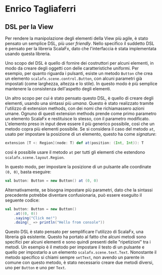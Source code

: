 # Enrico Tagliaferri

## DSL per la View

Per rendere la manipolazione degli elementi della View più agile, è stato pensato un semplice DSL, più _user friendly_.
Nello specifico il suddetto DSL è pensato per la libreria ScalaFx, dato che l'interfaccia è stata implementata usando questa libreria.

Uno scopo del DSL è quello di fornire dei costruttori per alcuni elementi, in modo da creare degli oggetti con delle caratteristiche uniformi.
Per esempio, per quanto riguarda i pulsanti, esiste un metodo `Button` che crea un elemento `scalafx.scene.control.Button`, con alcuni parametri già impostati (come larghezza, altezza e lo stile).
In questo modo è più semplice mantenere la consistenza dell'aspetto degli elementi.

Un altro scopo per cui è stato pensato questo DSL, è quello di creare degli elementi, usando una sintassi più _umana_.
Questo è stato realizzato tramite l'utilizzo di extension methods, con dei nomi che richiamassero azioni umane.
Ognuno di questi extension methods prende come primo parametro un elemento ScalaFx e restituisce lo stesso, con il parametro modificato.
L'elemento preso in input deve essere il più generico possibile, così che un metodo copra più elementi possibile.
Se si considera il caso del metodo `at`, usato per impostare la posizione di un elemento, questo ha come _signature_:

```scala
extension [T <: Region](node: T) def at(position: (Int, Int)): T
```

così è possibile usare il metodo `at` per tutti gli elementi che estendono `scalafx.scene.layout.Region`.


In questo modo, per impostare la posizione di un pulsante alle coordinate `(0, 0)`, basta eseguire:

```scala
val button: Button = new Button() at (0, 0)
```

Alternativamente, se bisogna impostare più parametri, dato che la sintassi precedente potrebbe diventare confusionaria, può essere eseguito il seguente codice:

```scala
val button: Button = new Button()
	.at((0, 0))
	.saying("Click me!")
	.doing(_ => println("Hello from console"))
```

Questo DSL è stato pensato per semplificare l'utilizzo di ScalaFx, una libreria già esistente.
Questo ha portato al fatto che alcuni metodi sono specifici per alcuni elementi e sono quindi presenti delle "ripetizioni" tra i metodi.
Un esempio è il metodo per impostare il testo di un pulsante e quello per impostarlo a un elemento `scalafx.scene.text.Text`.
Nonostante il metodo specifico si chiami sempre `setText`, non avendo un parente in comune con questo metodo, è stato necessario creare due metodi diversi, uno per `Button` e uno per `Text`.
